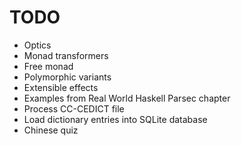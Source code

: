 # TODO

- Optics
- Monad transformers
- Free monad
- Polymorphic variants
- Extensible effects
- Examples from Real World Haskell Parsec chapter
- Process CC-CEDICT file
- Load dictionary entries into SQLite database
- Chinese quiz
